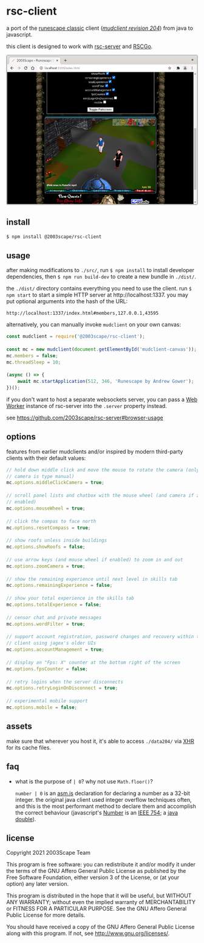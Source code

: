 # rsc-client
a port of the
[runescape classic](https://classic.runescape.wiki/w/RuneScape_Classic) client
([*mudclient revision 204*](https://github.com/2003scape/mudclient204))
from java to javascript.

this client is designed to work with
[rsc-server](https://github.com/2003scape/rsc-server) and
[RSCGo](https://github.com/spkaeros/RSCGo).

![](./screenshot.png?raw=true)

## install

    $ npm install @2003scape/rsc-client

## usage
after making modifications to `./src/`, run `$ npm install` to install developer
dependencies, then `$ npm run build-dev` to create a new bundle in `./dist/`.

the `./dist/` directory contains everything you need to use the client.
run `$ npm start` to start a simple HTTP server at http://localhost:1337.
you may put optional arguments into the hash of the URL:

    http://localhost:1337/index.html#members,127.0.0.1,43595

alternatively, you can manually invoke `mudclient` on your own canvas:

```javascript
const mudclient = require('@2003scape/rsc-client');

const mc = new mudclient(document.getElementById('mudclient-canvas'));
mc.members = false;
mc.threadSleep = 10;

(async () => {
    await mc.startApplication(512, 346, 'Runescape by Andrew Gower');
})();
```

if you don't want to host a separate websockets server, you can
pass a [Web Worker](https://developer.mozilla.org/en-US/docs/Web/API/Worker/Worker)
instance of rsc-server into the `.server` property instead.

see https://github.com/2003scape/rsc-server#browser-usage

## options
features from earlier mudclients and/or inspired by modern third-party clients
with their default values:

```javascript
// hold down middle click and move the mouse to rotate the camera (only when
// camera is type manual)
mc.options.middleClickCamera = true;

// scroll panel lists and chatbox with the mouse wheel (and camera if zoom
// enabled)
mc.options.mouseWheel = true;

// click the compas to face north
mc.options.resetCompass = true;

// show roofs unless inside buildings
mc.options.showRoofs = false;

// use arrow keys (and mouse wheel if enabled) to zoom in and out
mc.options.zoomCamera = true;

// show the remaining experience until next level in skills tab
mc.options.remainingExperience = false;

// show your total experience in the skills tab
mc.options.totalExperience = false;

// censor chat and private messages
mc.options.wordFilter = true;

// support account registration, password changes and recovery within the
// client using jagex's older UIs
mc.options.accountManagement = true;

// display an "Fps: X" counter at the bottom right of the screen
mc.options.fpsCounter = false;

// retry logins when the server disconnects
mc.options.retryLoginOnDisconnect = true;

// experimental mobile support
mc.options.mobile = false;
```

## assets
make sure that wherever you host it, it's able to access
`./data204/` via
[XHR](https://developer.mozilla.org/en-US/docs/Web/API/XMLHttpRequest)
for its cache files.

## faq
* what is the purpose of `| 0`? why not use `Math.floor()`?

  `number | 0` is an
  [asm.js](https://github.com/zbjornson/human-asmjs#11-type-declaration)
  declaration for declaring a number as a 32-bit integer. the original
  java client used integer overflow techniques often, and this is the most
  performant method to declare them and accomplish the correct
  behaviour (javascript's
  [Number](https://developer.mozilla.org/en-US/docs/Web/JavaScript/Reference/Global_Objects/Number)
  is an [IEEE 754](https://en.wikipedia.org/wiki/IEEE_754); a
  [java double](https://docs.oracle.com/javase/7/docs/api/java/lang/Double.html)).

## license
Copyright 2021  2003Scape Team

This program is free software: you can redistribute it and/or modify it under
the terms of the GNU Affero General Public License as published by the
Free Software Foundation, either version 3 of the License, or (at your option)
any later version.

This program is distributed in the hope that it will be useful, but WITHOUT ANY
WARRANTY; without even the implied warranty of MERCHANTABILITY or FITNESS FOR A
PARTICULAR PURPOSE. See the GNU Affero General Public License for more details.

You should have received a copy of the GNU Affero General Public License along
with this program. If not, see http://www.gnu.org/licenses/.
